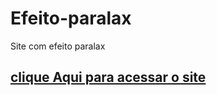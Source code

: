 # Efeito-paralax
Site com efeito paralax
<h2>
    <a href="https://matheusmanuel.github.io/Efeito-Paralax/">clique Aqui para acessar o site </a>

</h2>
